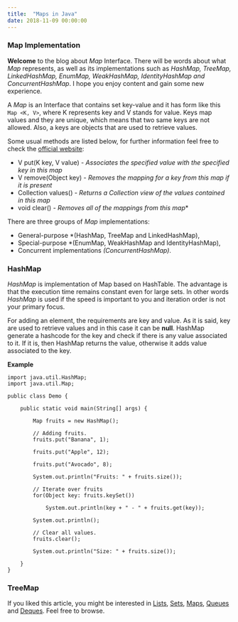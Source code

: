 ```yaml
---
title:  "Maps in Java"
date: 2018-11-09 00:00:00
---
```


### <a href="#map-implementation" name="map-implementation"><i class="fa fa-link anchor" aria-hidden="true"></i></a> Map Implementation

**Welcome** to the blog about *Map* Interface. There will be words about what *Map* represents, as well as its implementations such as *HashMap, TreeMap, LinkedHashMap, EnumMap, WeakHashMap, IdentityHashMap and ConcurrentHashMap*. I hope you enjoy content and gain some new experience.

A *Map* is an Interface that contains set key-value and it has form like this ```Map <K, V>```, where K represents key and V stands for value. Keys map values and they are unique, which means that two same keys are not allowed. Also, a keys are objects that are used to retrieve values.

Some usual methods are listed below, for further information feel free to check the <a href="https://docs.oracle.com/javase/9/docs/api/java/util/List.html">official website</a>:
* V	put(K key, V value) - *Associates the specified value with the specified key in this map*
* V	remove(Object key) - *Removes the mapping for a key from this map if it is present*
* Collection<V>	values() - *Returns a Collection view of the values contained in this map*
* void	clear() - *Removes all of the mappings from this map** 

There are three groups of *Map* implementations:
* General-purpose *(HashMap, TreeMap and LinkedHashMap),
* Special-purpose *(EnumMap, WeakHashMap and IdentityHashMap),
* Concurrent implementations *(ConcurrentHashMap)*.

### <a href="#hashMap" name="hashMap"><i class="fa fa-link anchor" aria-hidden="true"></i></a> HashMap

*HashMap* is implementation of Map based on HashTable. The advantage is that the execution time remains constant even for large sets. In other words *HashMap* is used if the speed is important to you and iteration order is not your primary focus.

For adding an element, the requirements are key and value. As it is said, key are used to retrieve values and in this case it can be **null**. HashMap generate a hashcode for the key and check if there is any value associated to it. If it is, then HashMap returns the value, otherwise it adds value associated to the key.

**Example**
```
import java.util.HashMap;
import java.util.Map;

public class Demo {

    public static void main(String[] args) {

        Map fruits = new HashMap();

        // Adding fruits.
        fruits.put("Banana", 1);

        fruits.put("Apple", 12);

        fruits.put("Avocado", 8);

        System.out.println("Fruits: " + fruits.size());

        // Iterate over fruits
        for(Object key: fruits.keySet())

            System.out.println(key + " - " + fruits.get(key));

        System.out.println();        

        // Clear all values.
        fruits.clear();

        System.out.println("Size: " + fruits.size());

    }
}
```
### <a href="#treeMap" name="hashMap"><i class="fa fa-link anchor" aria-hidden="true"></i></a> TreeMap



If you liked this article, you might be interested in <a href="https://programiranjepro.github.io/ivanursul/articles/java/lists">Lists</a>, <a href="https://programiranjepro.github.io/ivanursul/articles/java/sets">Sets</a>, <a href="https://programiranjepro.github.io/ivanursul/articles/java/maps">Maps</a>, <a href="https://programiranjepro.github.io/ivanursul/articles/java/queues">Queues</a> and <a href="https://programiranjepro.github.io/ivanursul/articles/java/deques">Deques</a>. Feel free to browse.
